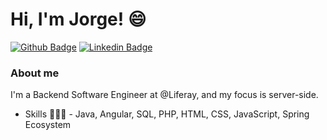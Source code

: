 # Hi, I'm Jorge! :smile:

[![Github Badge](https://img.shields.io/badge/-Github-000?style=flat-square&logo=Github&logoColor=white&link=https://github.com/JorgeEduardo96)](https://github.com/JorgeEduardo96)
[![Linkedin Badge](https://img.shields.io/badge/-LinkedIn-blue?style=flat-square&logo=Linkedin&logoColor=white&link=https://www.linkedin.com/in/jorge-eduardo-623b62140/)](https://www.linkedin.com/in/jorge-eduardo-623b62140/)

### About me
I'm a Backend Software Engineer at @Liferay, and my focus is server-side.


- Skills 👨🏼‍🏫  - Java, Angular, SQL, PHP, HTML, CSS, JavaScript, Spring Ecosystem
